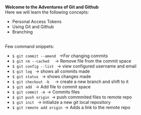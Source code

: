 **Welcome to the Adventures of Git and Github**
<br>
Here we will learn the following concepts: <br>
* Personal Access Tokens
* Using Git and Github
* Branching
<br>
Few command snippets:<br>
<ul>
<li><code>$ git commit --amend </code> ->For changing commits</li>
<li><code>$ git rm --cached <nameoffile> </code> -> Remove file from the commit space</li>
<li><code>$ git config --list </code> -> view configured username and email</li>
<li><code>$ git log </code> -> shows all commits made</li>
<li><code>$ git status </code> -> shows changes made</li>
<li><code>$ git checkout -b <branchname> </code> -> create a new branch and shift to it</li>
<li><code>$ git add <file></code> -> Add file to commit space </li>
<li><code>$ git commit -m <commitmessage></code>-> Commits files</li>
<li><code>$ git push origin <branch name></code>-> push commmited files to remote repo</li>
<li><code>$ git init </code> -> initialize a new git local repository</li>
<li><code>$ git remote add origin <git url></code>-> Adds a link to the remote repo</li>
</ul>
